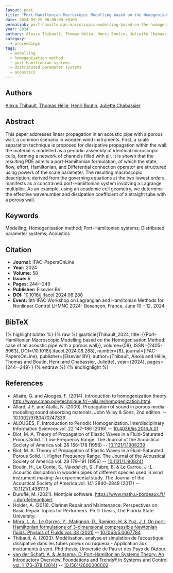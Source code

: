 ```yaml
---
layout: post
title: "Port-Hamiltonian Macroscopic Modelling based on the Homogenisation Method: case of an acoustic pipe with a porous wall"
date: 2024-09-25 00:00:00 +0100
permalink: port-hamiltonian-macroscopic-modelling-based-on-the-homogenisation-method-case-of-an-acoustic-pipe-with-a-porous-wall
year: 2024
authors: Alexis Thibault, Thomas Hélie, Henri Boutin, Juliette Chabassier
category:
  - proceedings
tags:
  - modelling
  - homogenisation method
  - port-hamiltonian systems
  - distributed parameter systems
  - acoustics
---
```

 
## Authors
[Alexis Thibault](authors/alexis_thibault), [Thomas Hélie](authors/thomas_helie), [Henri Boutin](authors/henri_boutin), [Juliette Chabassier](authors/juliette_chabassier)
 
## Abstract
This paper addresses linear propagation in an acoustic pipe with a porous wall, a common scenario in wooden wind instruments. First, a scale separation technique is proposed for dissipative propagation within the wall: the material is modelled as a periodic assembly of identical microscopic cells, forming a network of channels filled with air. It is shown that the resulting PDE admits a port-Hamiltonian formulation, of which the state, flow, effort, Hamiltonian, and Differential connection operator are structured using powers of the scale parameter. The resulting macroscopic description, derived from the governing equations at the two lowest orders, manifests as a constrained port-Hamiltonian system involving a Lagrange multiplier. As an example, using an academic cell geometry, we determine the effective wavenumber and dissipation coefficient of a straight tube with a porous wall.
 
## Keywords
Modelling; Homogenisation method; Port-Hamiltonian systems; Distributed parameter systems; Acoustics
 
## Citation
- **Journal:** IFAC-PapersOnLine
- **Year:** 2024
- **Volume:** 58
- **Issue:** 6
- **Pages:** 244--249
- **Publisher:** Elsevier BV
- **DOI:** [10.1016/j.ifacol.2024.08.288](https://doi.org/10.1016/j.ifacol.2024.08.288)
- **Event:** 8th IFAC Workshop on Lagrangian and Hamiltonian Methods for Nonlinear Control LHMNC 2024- Besançon, France, June 10 – 12, 2024
 
## BibTeX
{% highlight bibtex %}
{% raw %}
@article{Thibault_2024,
  title={{Port-Hamiltonian Macroscopic Modelling based on the Homogenisation Method: case of an acoustic pipe with a porous wall}},
  volume={58},
  ISSN={2405-8963},
  DOI={10.1016/j.ifacol.2024.08.288},
  number={6},
  journal={IFAC-PapersOnLine},
  publisher={Elsevier BV},
  author={Thibault, Alexis and Hélie, Thomas and Boutin, Henri and Chabassier, Juliette},
  year={2024},
  pages={244--249}
}
{% endraw %}
{% endhighlight %}
 
## References
- Allaire, G. and Alouges, F. (2014). Introduction to homogenization theory. http://www.cmap.polytechnique.fr/∼allaire/homogenization.html.
- Allard, J.F. and Atalla, N. (2009). Propagation of sound in porous media: modelling sound absorbing materials. John Wiley & Sons, 2nd edition. -- [10.1002/9780470747339](https://doi.org/10.1002/9780470747339)
- ALOUGES, F. Introduction to Periodic Homogenization. Interdisciplinary Information Sciences vol. 22 147–186 (2016) -- [10.4036/iis.2016.A.01](https://doi.org/10.4036/iis.2016.A.01)
- Biot, M. A. Theory of Propagation of Elastic Waves in a Fluid-Saturated Porous Solid. I. Low-Frequency Range. The Journal of the Acoustical Society of America vol. 28 168–178 (1956) -- [10.1121/1.1908239](https://doi.org/10.1121/1.1908239)
- Biot, M. A. Theory of Propagation of Elastic Waves in a Fluid-Saturated Porous Solid. II. Higher Frequency Range. The Journal of the Acoustical Society of America vol. 28 179–191 (1956) -- [10.1121/1.1908241](https://doi.org/10.1121/1.1908241)
- Boutin, H., Le Conte, S., Vaiedelich, S., Fabre, B. & Le Carrou, J.-L. Acoustic dissipation in wooden pipes of different species used in wind instrument making: An experimental study. The Journal of the Acoustical Society of America vol. 141 2840–2848 (2017) -- [10.1121/1.4981119](https://doi.org/10.1121/1.4981119)
- Duruflé, M. (2021). Montjoie software. https://www.math.u-bordeaux.fr/∼durufe/montjoie/.
- Holder, A. (2018). Clarinet Repair and Maintenance: Perspectives on Basic Repair Topics for Performers. Ph.D. thesis, The Florida State University.
- [Mora, L. A., Le Gorrec, Y., Matignon, D., Ramirez, H. & Yuz, J. I. On port-Hamiltonian formulations of 3-dimensional compressible Newtonian fluids. Physics of Fluids vol. 33 (2021)](on-port-hamiltonian-formulations-of-3-dimensional-compressible-newtonian-fluids) -- [10.1063/5.0067784](https://doi.org/10.1063/5.0067784)
- Thibault, A. (2023). Modélisation, analyse et simulation de l’acoustique dissipative dans les tubes poreux ou rugueux - Application aux instruments à vent. Phd thesis, Université de Pau et des Pays de l’Adour.
- [van der Schaft, A. & Jeltsema, D. Port-Hamiltonian Systems Theory: An Introductory Overview. Foundations and Trends® in Systems and Control vol. 1 173–378 (2014)](port-hamiltonian-systems-theory-an-introductory-overview-journal) -- [10.1561/2600000002](https://doi.org/10.1561/2600000002)

